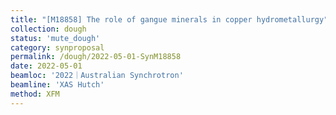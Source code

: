 ```yaml
---
title: "[M18858] The role of gangue minerals in copper hydrometallurgy"
collection: dough
status: 'mute_dough'
category: synproposal
permalink: /dough/2022-05-01-SynM18858
date: 2022-05-01
beamloc: '2022｜Australian Synchrotron'
beamline: 'XAS Hutch'
method: XFM
---
```


